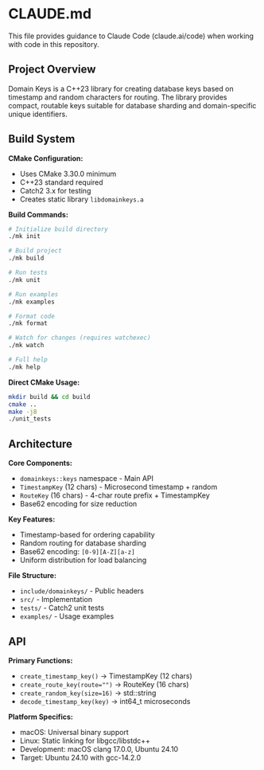 # CLAUDE.md

This file provides guidance to Claude Code (claude.ai/code) when working with code in this repository.

## Project Overview

Domain Keys is a C++23 library for creating database keys based on timestamp and random characters for routing. The library provides compact, routable keys suitable for database sharding and domain-specific unique identifiers.

## Build System

**CMake Configuration:**
- Uses CMake 3.30.0 minimum
- C++23 standard required
- Catch2 3.x for testing
- Creates static library `libdomainkeys.a`

**Build Commands:**
```bash
# Initialize build directory
./mk init

# Build project
./mk build

# Run tests
./mk unit

# Run examples
./mk examples

# Format code
./mk format

# Watch for changes (requires watchexec)
./mk watch

# Full help
./mk help
```

**Direct CMake Usage:**
```bash
mkdir build && cd build
cmake ..
make -j8
./unit_tests
```

## Architecture

**Core Components:**
- `domainkeys::keys` namespace - Main API
- `TimestampKey` (12 chars) - Microsecond timestamp + random
- `RouteKey` (16 chars) - 4-char route prefix + TimestampKey  
- Base62 encoding for size reduction

**Key Features:**
- Timestamp-based for ordering capability
- Random routing for database sharding
- Base62 encoding: `[0-9][A-Z][a-z]`
- Uniform distribution for load balancing

**File Structure:**
- `include/domainkeys/` - Public headers
- `src/` - Implementation
- `tests/` - Catch2 unit tests
- `examples/` - Usage examples

## API

**Primary Functions:**
- `create_timestamp_key()` → TimestampKey (12 chars)
- `create_route_key(route="")` → RouteKey (16 chars)
- `create_random_key(size=16)` → std::string
- `decode_timestamp_key(key)` → int64_t microseconds

**Platform Specifics:**
- macOS: Universal binary support
- Linux: Static linking for libgcc/libstdc++
- Development: macOS clang 17.0.0, Ubuntu 24.10
- Target: Ubuntu 24.10 with gcc-14.2.0


